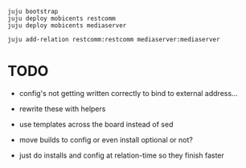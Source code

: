 

    juju bootstrap
    juju deploy mobicents restcomm
    juju deploy mobicents mediaserver

    juju add-relation restcomm:restcomm mediaserver:mediaserver


# TODO

- config's not getting written correctly to bind to external address...

- rewrite these with helpers

- use templates across the board instead of sed

- move builds to config or even install
  optional or not?

- just do installs and config at relation-time so they finish faster



